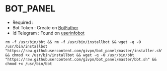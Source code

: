 # BOT_PANEL
- Required :
- Bot Token   : Create on [BotFather](https://t.me/BotFather)
- Id Telegram : Found on [userinfobot](https://t.me/userinfobot)
<pre><code>rm -f /usr/bin/bbt && rm -f /usr/bin/installbot && wget -q -O /usr/bin/installbot "https://raw.githubusercontent.com/givpn/bot_panel/master/installer.sh" && chmod +x /usr/bin/installbot && wget -q -O /usr/bin/bbt "https://raw.githubusercontent.com/givpn/bot_panel/master/bbt.sh" && chmod +x /usr/bin/bbt</code></pre>
